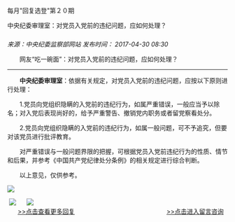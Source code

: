 ## 

每月"回复选登"第２０期

中央纪委审理室：对党员入党前的违纪问题，应如何处理？

### 

_来源：中央纪委监察部网站_ _发布时间： 2017-04-30 08:30_

　　网友“吃一碗面”：对党员入党前的违纪问题，应如何处理？

___

　　**中央纪委审理室**：依据有关规定，对党员入党前的违纪问题，应按以下原则进行处理：

　　1.党员向党组织隐瞒的入党前的违纪行为，如属严重错误，一般应当予以除名；对入党后表现尚好的，给予严重警告、撤销党内职务或者留党察看处分。

　　2.党员向党组织隐瞒的入党前的违纪行为，如属一般问题，可不予追究，但要对该党员进行批评教育。

　　对严重错误与一般问题界限的把握，可根据党员入党前违纪行为的性质、情节和后果，并参考《中国共产党纪律处分条例》的相关规定进行综合判断。

　　以上意见，仅供参考。

![](https://www.ccdi.gov.cn/hdjln/ywtt/201705/W020210531593419697903.jpg)

 [![](https://www.ccdi.gov.cn/hdjln/ywtt/201705/W020210531593419799446.jpg)](http://www.ccdi.gov.cn/hdjl/hfxd/index.html)      [![](https://www.ccdi.gov.cn/hdjln/ywtt/201705/W020210531593419871899.jpg)](http://interact.ccdi.gov.cn/lyb/index.html)   
      [\>>点击查看更多回复](http://www.ccdi.gov.cn/hdjl/hfxd/index.html)　　　　　　　　　　　　　　　[\>>点击进入留言咨询](http://interact.ccdi.gov.cn/lyb/index.html)